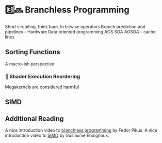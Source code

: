# 3️⃣🔜 Branchless Programming
Short circuiting, think back to bitwise operators
Branch prediction and pipelines - Hardware
Data oriented programming
AOS SOA AOSOA - cache lines

## Sorting Functions
A macro-ish perspective

### 🧬 Shader Execution Reordering
Megakernels are considered harmful

## SIMD

## Additional Reading
A nice introduction video to [branchless programming](https://www.youtube.com/watch?v=g-WPhYREFjk) by Fedor Pikus.
A nice introduction video to [SIMD](https://www.youtube.com/watch?v=x5tK5ET6Q1I) by Guillaume Endignoux.
